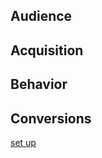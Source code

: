 ## Audience

## Acquisition


## Behavior

## Conversions


[set up](https://web-design-weekly.com/2016/07/08/adding-google-analytics-react-application/)
